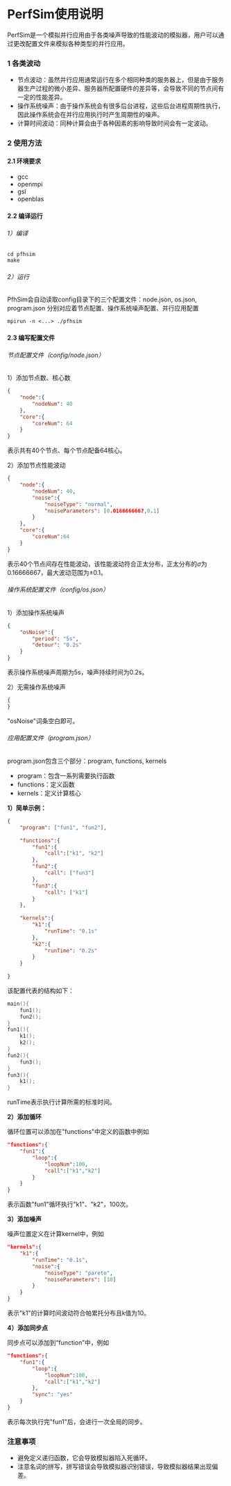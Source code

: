 # PerfSim使用说明

PerfSim是一个模拟并行应用由于各类噪声导致的性能波动的模拟器，用户可以通过更改配置文件来模拟各种类型的并行应用。

### 1 各类波动

+ 节点波动：虽然并行应用通常运行在多个相同种类的服务器上，但是由于服务器生产过程的微小差异、服务器所配置硬件的差异等，会导致不同的节点间有一定的性能差异。
+ 操作系统噪声：由于操作系统会有很多后台进程，这些后台进程周期性执行，因此操作系统会在并行应用执行时产生周期性的噪声。
+ 计算时间波动：同种计算会由于各种因素的影响导致时间会有一定波动。

### 2 使用方法

#### 2.1 环境要求

+ gcc
+ openmpi
+ gsl
+ openblas

#### 2.2 编译运行

###### 1）编译

```shell
cd pfhsim
make
```

###### 2）运行

PfhSim会自动读取config目录下的三个配置文件：node.json, os.json, program.json 分别对应着节点配置、操作系统噪声配置、并行应用配置

```shell
mpirun -n <...> ./pfhsim 
```

#### 2.3 编写配置文件

###### 节点配置文件（config/node.json）

1）添加节点数、核心数

```json
{
    "node":{
    	"nodeNum": 40
    },
    "core":{
    	"coreNum": 64
	}
}
```

表示共有40个节点、每个节点配备64核心。

2）添加节点性能波动

```json
{
    "node":{
        "nodeNum": 40,
        "noise":{
            "noiseType": "normal",
            "noiseParameters": [0.0166666667,0.1]
        }
    },
    "core":{
        "coreNum":64
    }
}
```

表示40个节点间存在性能波动，该性能波动符合正太分布，正太分布的$\sigma$为0.16666667，最大波动范围为$\pm$0.1。

###### 操作系统配置文件（config/os.json）

1）添加操作系统噪声

```json
{
    "osNoise":{
        "period": "5s",
        "detour": "0.2s"
    }
}
```

表示操作系统噪声周期为5s，噪声持续时间为0.2s。

2）无需操作系统噪声

```json
{
}
```

"osNoise"词条空白即可。

###### 应用配置文件（program.json）

program.json包含三个部分：program, functions, kernels

+ program：包含一系列需要执行函数
+ functions：定义函数
+ kernels：定义计算核心

**1）简单示例：**

```json
{
    "program": ["fun1", "fun2"],
    
    "functions":{
        "fun1":{
            "call":["k1", "k2"]
        },
        "fun2":{
            "call": ["fun3"]
        },
        "fun3":{
        	"call": ["k1"]
    	}
    },
    
    "kernels":{
        "k1":{
            "runTime": "0.1s"
        },
        "k2":{
            "runTime": "0.2s"
        }
    }
    
}
```

该配置代表的结构如下：

```c
main(){
    fun1();
    fun2();
}
fun1(){
    k1();
    k2();
}
fun2(){
    fun3();
}
fun3(){
    k1();
}
```

runTime表示执行计算所需的标准时间。

**2）添加循环**

循环位置可以添加在"functions"中定义的函数中例如

```json
"functions":{
    "fun1":{
        "loop":{
            "loopNum":100,
            "call":["k1","k2"]
        }
    }
}
```

表示函数"fun1"循环执行"k1"、"k2"，100次。

**3）添加噪声**

噪声位置定义在计算kernel中，例如

```json
"kernels":{
    "k1":{
        "runTime": "0.1s",
        "noise":{
            "noiseType": "pareto",
            "noiseParameters": [10]
        }
    }
}
```

表示"k1"的计算时间波动符合帕累托分布且k值为10。

**4）添加同步点**

同步点可以添加到“function”中，例如

```json
"functions":{
    "fun1":{
        "loop":{
            "loopNum":100,
            "call":["k1","k2"]
        },
        "sync": "yes"
    }
}
```

表示每次执行完"fun1"后，会进行一次全局的同步。

### 注意事项

+ 避免定义递归函数，它会导致模拟器陷入死循环。
+ 注意名词的拼写，拼写错误会导致模拟器识别错误，导致模拟器结果出现偏差。
